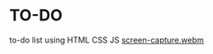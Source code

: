 # TO-DO
to-do list using HTML CSS JS
[screen-capture.webm](https://github.com/deepti-chauhan/TO-DO/assets/76423762/ea9b32c3-87e6-430d-a7ae-b02392372627)
